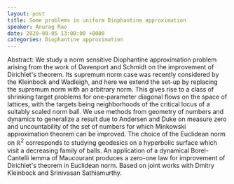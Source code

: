```yaml
---
layout: post
title: Some problems in uniform Diophantine approximation
speaker: Anurag Rao
date: 2020-08-05 13:00:00 +0000
categories: Diophantine approximation
---
```


Abstract: We study a norm sensitive Diophantine approximation problem arising from the work of Davenport and Schmidt on the improvement of Dirichlet's theorem. Its supremum norm case was recently considered by the Kleinbock and Wadleigh, and here we extend the set-up by replacing the supremum norm with an arbitrary norm. This gives rise to a class of shrinking target problems for one-parameter diagonal flows on the space of lattices, with the targets being neighborhoods of the critical locus of a suitably scaled norm ball. We use methods from geometry of numbers and dynamics to generalize a result due to Andersen and Duke on measure zero and uncountability of the set of numbers for which Minkowski approximation theorem can be improved. The choice of the Euclidean norm on $\mathbb{R}^2$ corresponds to studying geodesics on a hyperbolic surface which visit a decreasing family of balls. An application of a dynamical Borel-Cantelli lemma of Maucourant produces a zero-one law for improvement of Dirichlet's theorem in Euclidean norm. Based on joint works with Dmitry Kleinbock and Srinivasan Sathiamurthy.